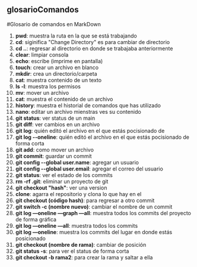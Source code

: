 ## glosarioComandos

#Glosario de comandos en MarkDown

1. **pwd**: muestra la ruta en la que se está trabajando
2. **cd**: siginifica "Change Directory" es para cambiar de directorio
3. **cd ..**: regresar al directorio en donde se trabajaba anteriormente
4. **clear**: limpiar consola
5. **echo**: escribe (imprime en pantalla)
6. **touch**: crear un archivo en blanco
7. **mkdir**: crea un directorio/carpeta
8. **cat**: muestra contenido de un texto
9. **ls -l**: muestra los permisos
10. **mv**: mover un archivo
11. **cat**: muestra el contenido de un archivo
12. **history**: muestra el historial de comandos que has utilizado
13. **nano**: editar un archivo mienstras ves su contenido
14. **git status**: ver status de un main
15. **git diff**: ver cambios en un archivo
16. **git log**: quién editó el archivo en el que estás pocisionado de
17. **git log --oneline**: quién editó el archivo en el que estás pocisionado de forma corta
18. **git add**: como mover un archivo
19. **git commit**: guardar un commit
20. **git config --global user.name**: agregar un usuario
21. **git config --global user.email**: agregar el correo del usuario
22. **git status**: ver el estado de los commits
23. **rm -rf .git**: eliminar un proyecto de git
24. **git checkout "hash"**: ver una version
25. **clone**: agarra el repositorio y clona lo que hay en el
26. **git checkout (código hash)**: para regresar a otro commit
27. **git switch -c (nombre nuevo)**: cambiar el nombre de un commit
28. **git log —oneline —graph —all**: muestra todos los commits del proyecto de forma gráfica
29. **git log —oneline —all**: muestra todos los commits
30. **git log —oneline**: muestra los commits del lugar en donde estás posicionado
31. **git checkout (nombre de rama)**: cambiar de posición
32. **git status -s**: para ver el status de forma corta
33. **git checkout -b rama2**: para crear la rama y saltar a ella
